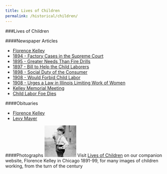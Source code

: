 ```yaml
---
title: Lives of Children
permalink: /historical/children/
---
```


###Lives of Children

####Newspaper Articles
  * [Florence Kelley](/historical/children/kelleybio/)
  * [1894 - Factory Cases in the Supreme Court](/historical/children/factory/)
  * [1895 - Greater Needs Than Fire Drills](/historical/children/sweatshops/)
  * [1897 - Bill to Help the Child Laborers](/historical/children/childlaw/)
  * [1898 - Social Duty of the Consumer](/historical/children/wage/)
  * [1908 - Would Forbid Child Labor](/historical/children/childlabor/)
  * [1908 - Urges a Law in Illinois Limiting Work of Women](/historical/children/womenlaw/)
  * [Kelley Memorial Meeting](/historical/children/memorial/)
  * [Child Labor Foe Dies](/historical/children/foedies/)
 

####Obituaries
  * [Florence Kelley](/historical/children/kelleyobit/)
  * [Levy Mayer](/historical/children/mayerobit/)
 

####Photographs
	[![child](/static/img/historical/children/child.jpg)](http://florencekelley.northwestern.edu/historical/children/)
    Visit [Lives of Children](http://florencekelley.northwestern.edu/historical/children/) on our companion website, Florence Kelley in Chicago 1891-99, for many images of children working, from the turn of the century